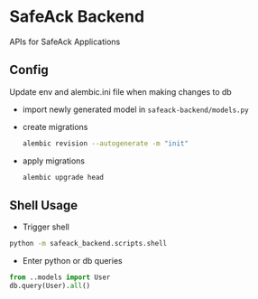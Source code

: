 # SafeAck Backend

APIs for SafeAck Applications

## Config

Update env and alembic.ini file when making changes to db

-   import newly generated model in `safeack-backend/models.py`

-   create migrations

    ```bash
    alembic revision --autogenerate -m "init"
    ```

-   apply migrations

    ```bash
    alembic upgrade head
    ```

## Shell Usage

-   Trigger shell

```bash
python -m safeack_backend.scripts.shell
```

-   Enter python or db queries

```python
from ..models import User
db.query(User).all()
```
